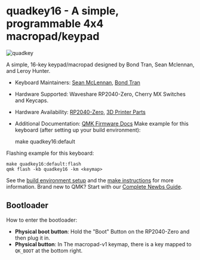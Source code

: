 # quadkey16 - A simple, programmable 4x4 macropad/keypad 

![quadkey](https://imgur.com/a/yfsyLqx)

A simple, 16-key keypad/macropad designed by Bond Tran, Sean Mclennan, and Leroy Hunter.

* Keyboard Maintainers: [Sean McLennan](https://github.com/coup3z-pixel), [Bond Tran](https://github.com/BlueOrcaz)
* Hardware Supported: Waveshare RP2040-Zero, Cherry MX Switches and Keycaps.
* Hardware Availability: [RP2040-Zero](https://www.amazon.com.au/dp/B09KZPCNPL?ref=ppx_yo2ov_dt_b_fed_asin_title), [3D Printer Parts](https://drive.google.com/drive/folders/1f1TSEj0fxLeqnaay50ArL8llVYELazPb?usp=sharing)
* Additional Documentation: [QMK Firmware Docs](https://docs.qmk.fm/)
Make example for this keyboard (after setting up your build environment):

    make quadkey16:default

Flashing example for this keyboard:

    make quadkey16:default:flash
    qmk flash -kb quadkey16 -km <keymap> 


See the [build environment setup](https://docs.qmk.fm/#/getting_started_build_tools) and the [make instructions](https://docs.qmk.fm/#/getting_started_make_guide) for more information. Brand new to QMK? Start with our [Complete Newbs Guide](https://docs.qmk.fm/#/newbs).

## Bootloader

How to enter the bootloader:
* **Physical boot button**: Hold the "Boot" Button on the RP2040-Zero and then plug it in.
* **Physical button**: In The macropad-v1 keymap, there is a key mapped to `QK_BOOT` at the bottom right.

